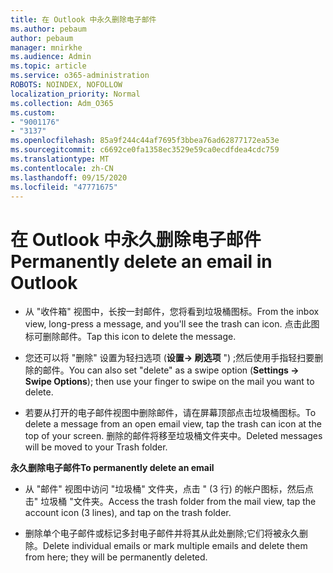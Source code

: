 ```yaml
---
title: 在 Outlook 中永久删除电子邮件
ms.author: pebaum
author: pebaum
manager: mnirkhe
ms.audience: Admin
ms.topic: article
ms.service: o365-administration
ROBOTS: NOINDEX, NOFOLLOW
localization_priority: Normal
ms.collection: Adm_O365
ms.custom:
- "9001176"
- "3137"
ms.openlocfilehash: 85a9f244c44af7695f3bbea76ad62877172ea53e
ms.sourcegitcommit: c6692ce0fa1358ec3529e59ca0ecdfdea4cdc759
ms.translationtype: MT
ms.contentlocale: zh-CN
ms.lasthandoff: 09/15/2020
ms.locfileid: "47771675"
---
```

# <a name="permanently-delete-an-email-in-outlook"></a><span data-ttu-id="a32fb-102">在 Outlook 中永久删除电子邮件</span><span class="sxs-lookup"><span data-stu-id="a32fb-102">Permanently delete an email in Outlook</span></span>

- <span data-ttu-id="a32fb-103">从 "收件箱" 视图中，长按一封邮件，您将看到垃圾桶图标。</span><span class="sxs-lookup"><span data-stu-id="a32fb-103">From the inbox view, long-press a message, and you'll see the trash can icon.</span></span> <span data-ttu-id="a32fb-104">点击此图标可删除邮件。</span><span class="sxs-lookup"><span data-stu-id="a32fb-104">Tap this icon to delete the message.</span></span>

- <span data-ttu-id="a32fb-105">您还可以将 "删除" 设置为轻扫选项 (**设置-> 刷选项** ") ;然后使用手指轻扫要删除的邮件。</span><span class="sxs-lookup"><span data-stu-id="a32fb-105">You can also set "delete" as a swipe option (**Settings -> Swipe Options**); then use your finger to swipe on the mail you want to delete.</span></span> 

- <span data-ttu-id="a32fb-106">若要从打开的电子邮件视图中删除邮件，请在屏幕顶部点击垃圾桶图标。</span><span class="sxs-lookup"><span data-stu-id="a32fb-106">To delete a message from an open email view, tap the trash can icon at the top of your screen.</span></span> <span data-ttu-id="a32fb-107">删除的邮件将移至垃圾桶文件夹中。</span><span class="sxs-lookup"><span data-stu-id="a32fb-107">Deleted messages will be moved to your Trash folder.</span></span> 

<span data-ttu-id="a32fb-108">**永久删除电子邮件**</span><span class="sxs-lookup"><span data-stu-id="a32fb-108">**To permanently delete an email**</span></span>

- <span data-ttu-id="a32fb-109">从 "邮件" 视图中访问 "垃圾桶" 文件夹，点击 " (3 行) 的帐户图标，然后点击" 垃圾桶 "文件夹。</span><span class="sxs-lookup"><span data-stu-id="a32fb-109">Access the trash folder from the mail view, tap the account icon (3 lines), and tap on the trash folder.</span></span>

- <span data-ttu-id="a32fb-110">删除单个电子邮件或标记多封电子邮件并将其从此处删除;它们将被永久删除。</span><span class="sxs-lookup"><span data-stu-id="a32fb-110">Delete individual emails or mark multiple emails and delete them from here; they will be permanently deleted.</span></span>